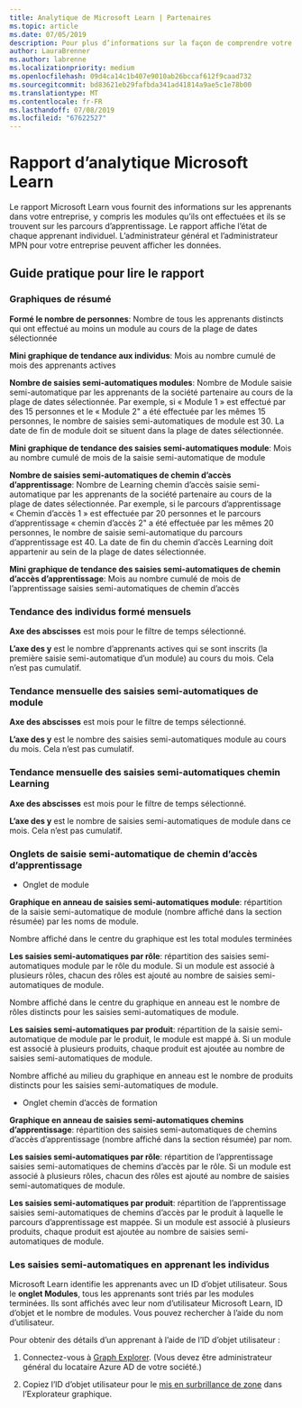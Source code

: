 ```yaml
---
title: Analytique de Microsoft Learn | Partenaires
ms.topic: article
ms.date: 07/05/2019
description: Pour plus d’informations sur la façon de comprendre votre analytique learning
author: LauraBrenner
ms.author: labrenne
ms.localizationpriority: medium
ms.openlocfilehash: 09d4ca14c1b407e9010ab26bccaf612f9caad732
ms.sourcegitcommit: bd83621eb29fafbda341ad41814a9ae5c1e78b00
ms.translationtype: MT
ms.contentlocale: fr-FR
ms.lasthandoff: 07/08/2019
ms.locfileid: "67622527"
---
```

# <a name="microsoft-learn-analytics-report"></a>Rapport d’analytique Microsoft Learn

Le rapport Microsoft Learn vous fournit des informations sur les apprenants dans votre entreprise, y compris les modules qu’ils ont effectuées et ils se trouvent sur les parcours d’apprentissage. Le rapport affiche l’état de chaque apprenant individuel. L’administrateur général et l’administrateur MPN pour votre entreprise peuvent afficher les données.

## <a name="how-to-read-the-report"></a>Guide pratique pour lire le rapport

### <a name="summary-charts"></a>Graphiques de résumé

**Formé le nombre de personnes**: Nombre de tous les apprenants distincts qui ont effectué au moins un module au cours de la plage de dates sélectionnée 

**Mini graphique de tendance aux individus**: Mois au nombre cumulé de mois des apprenants actives 

**Nombre de saisies semi-automatiques modules**: Nombre de Module saisie semi-automatique par les apprenants de la société partenaire au cours de la plage de dates sélectionnée.
Par exemple, si « Module 1 » est effectué par des 15 personnes et le « Module 2" a été effectuée par les mêmes 15 personnes, le nombre de saisies semi-automatiques de module est 30. La date de fin de module doit se situent dans la plage de dates sélectionnée.

**Mini graphique de tendance des saisies semi-automatiques module**: Mois au nombre cumulé de mois de la saisie semi-automatique de module 

**Nombre de saisies semi-automatiques de chemin d’accès d’apprentissage**: Nombre de Learning chemin d’accès saisie semi-automatique par les apprenants de la société partenaire au cours de la plage de dates sélectionnée.
Par exemple, si le parcours d’apprentissage « Chemin d’accès 1 » est effectuée par 20 personnes et le parcours d’apprentissage « chemin d’accès 2" a été effectuée par les mêmes 20 personnes, le nombre de saisie semi-automatique du parcours d’apprentissage est 40. La date de fin du chemin d’accès Learning doit appartenir au sein de la plage de dates sélectionnée.

**Mini graphique de tendance des saisies semi-automatiques de chemin d’accès d’apprentissage**: Mois au nombre cumulé de mois de l’apprentissage saisies semi-automatiques de chemin d’accès 

### <a name="trained-individuals-monthly-trend"></a>Tendance des individus formé mensuels

**Axe des abscisses** est mois pour le filtre de temps sélectionné. 

**L’axe des y** est le nombre d’apprenants actives qui se sont inscrits (la première saisie semi-automatique d’un module) au cours du mois. Cela n’est pas cumulatif.

### <a name="module-completions-monthly-trend"></a>Tendance mensuelle des saisies semi-automatiques de module

**Axe des abscisses** est mois pour le filtre de temps sélectionné. 

**L’axe des y** est le nombre des saisies semi-automatiques module au cours du mois. Cela n’est pas cumulatif.

### <a name="learning-path-completions-monthly-trend"></a>Tendance mensuelle des saisies semi-automatiques chemin Learning

**Axe des abscisses** est mois pour le filtre de temps sélectionné. 

**L’axe des y** est le nombre de saisies semi-automatiques de module dans ce mois. Cela n’est pas cumulatif.

### <a name="learning-path-completion-tabs"></a>Onglets de saisie semi-automatique de chemin d’accès d’apprentissage 

- Onglet de module

**Graphique en anneau de saisies semi-automatiques module**: répartition de la saisie semi-automatique de module (nombre affiché dans la section résumée) par les noms de module.

Nombre affiché dans le centre du graphique est les total modules terminées

**Les saisies semi-automatiques par rôle**: répartition des saisies semi-automatiques module par le rôle du module. Si un module est associé à plusieurs rôles, chacun des rôles est ajouté au nombre de saisies semi-automatiques de module.

Nombre affiché dans le centre du graphique en anneau est le nombre de rôles distincts pour les saisies semi-automatiques de module. 

**Les saisies semi-automatiques par produit**: répartition de la saisie semi-automatique de module par le produit, le module est mappé à. Si un module est associé à plusieurs produits, chaque produit est ajoutée au nombre de saisies semi-automatiques de module.    

Nombre affiché au milieu du graphique en anneau est le nombre de produits distincts pour les saisies semi-automatiques de module.  

- Onglet chemin d’accès de formation    

**Graphique en anneau de saisies semi-automatiques chemins d’apprentissage**: répartition des saisies semi-automatiques de chemins d’accès d’apprentissage (nombre affiché dans la section résumée) par nom.

**Les saisies semi-automatiques par rôle**: répartition de l’apprentissage saisies semi-automatiques de chemins d’accès par le rôle. Si un module est associé à plusieurs rôles, chacun des rôles est ajouté au nombre de saisies semi-automatiques de module.

**Les saisies semi-automatiques par produit**: répartition de l’apprentissage saisies semi-automatiques de chemins d’accès par le produit à laquelle le parcours d’apprentissage est mappée. Si un module est associé à plusieurs produits, chaque produit est ajoutée au nombre de saisies semi-automatiques de module.

### <a name="completions-by-learning-individuals"></a>Les saisies semi-automatiques en apprenant les individus

Microsoft Learn identifie les apprenants avec un ID d’objet utilisateur. Sous le **onglet Modules**, tous les apprenants sont triés par les modules terminées. Ils sont affichés avec leur nom d’utilisateur Microsoft Learn, ID d’objet et le nombre de modules. Vous pouvez rechercher à l’aide du nom d’utilisateur.

Pour obtenir des détails d’un apprenant à l’aide de l’ID d’objet utilisateur : 

1. Connectez-vous à [Graph Explorer](https://developer.microsoft.com/graph/graph-explorer ). (Vous devez être administrateur général du locataire Azure AD de votre société.)

2. Copiez l’ID d’objet utilisateur pour le [mis en surbrillance de zone](https://graph.microsoft.com/v1.0/users/a9633ad7-c8dc-4587-b119-0bc286b0711f) dans l’Explorateur graphique. 

